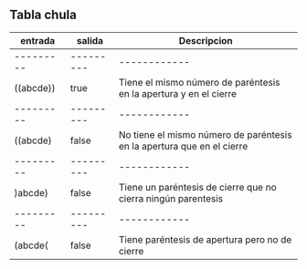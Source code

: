 ## Tabla chula

| entrada | salida | Descripcion|
|--------- | ---------| ------------|
|--------- | ---------| ------------|
|((abcde)) | true   |  Tiene el mismo número de paréntesis en la apertura y en el cierre|
|--------- | ---------| ------------|
|((abcde)  | false  | No tiene el mismo número de paréntesis en la apertura que en el cierre |
|--------- | ---------| ------------|
|)abcde)  | false   |   Tiene un paréntesis de cierre que no cierra ningún parentesis |
|--------- | ---------| ------------|
|(abcde(  | false   |   Tiene paréntesis de apertura pero no de cierre |